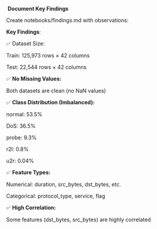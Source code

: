 &nbsp;**Document Key Findings**

Create notebooks/findings.md with observations:



**Key Findings**:

✅ Dataset Size:



Train: 125,973 rows × 42 columns



Test: 22,544 rows × 42 columns



✅ **No Missing Values:**



Both datasets are clean (no NaN values)



✅ **Class Distribution (Imbalanced):**



normal: 53.5%



DoS: 36.5%



probe: 9.3%



r2l: 0.8%



u2r: 0.04%



✅ **Feature Types:**



Numerical: duration, src\_bytes, dst\_bytes, etc.



Categorical: protocol\_type, service, flag



✅ **High Correlation:**



Some features (dst\_bytes, src\_bytes) are highly correlated

